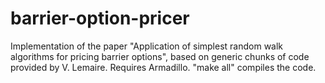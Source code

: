 # barrier-option-pricer
Implementation of the paper "Application of simplest random walk algorithms for pricing barrier options", based on generic chunks of code provided by V. Lemaire.
Requires Armadillo.
"make all" compiles the code.